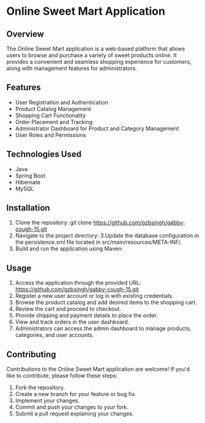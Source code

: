 # Online Sweet Mart Application

## Overview
The Online Sweet Mart application is a web-based platform that allows users to browse and purchase a variety of sweet products online. It provides a convenient and seamless shopping experience for customers, along with management features for administrators.

## Features
- User Registration and Authentication
- Product Catalog Management
- Shopping Cart Functionality
- Order Placement and Tracking
- Administrator Dashboard for Product and Category Management
- User Roles and Permissions

## Technologies Used
- Java
- Spring Boot
- Hibernate
- MySQL

## Installation
1. Clone the repository:
git clone https://github.com/gzbsingh/gabby-cough-15.git
2. Navigate to the project directory:
3.Update the database configuration in the persistence.xml file located in src/main/resources/META-INF/.
4. Build and run the application using Maven:

## Usage
1. Access the application through the provided URL: https://github.com/gzbsingh/gabby-cough-15.git
2. Register a new user account or log in with existing credentials.
3. Browse the product catalog and add desired items to the shopping cart.
4. Review the cart and proceed to checkout.
5. Provide shipping and payment details to place the order.
6. View and track orders in the user dashboard.
7. Administrators can access the admin dashboard to manage products, categories, and user accounts.

## Contributing
Contributions to the Online Sweet Mart application are welcome! If you'd like to contribute, please follow these steps:
1. Fork the repository.
2. Create a new branch for your feature or bug fix.
3. Implement your changes.
4. Commit and push your changes to your fork.
5. Submit a pull request explaining your changes.

